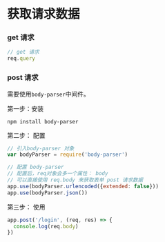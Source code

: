 # 获取请求数据

### get 请求

```javascript
// get 请求
req.query
```

### post 请求

需要使用`body-parser`中间件。

第一步：安装

```shell
npm install body-parser
```

第二步： 配置

```javascript
// 引入body-parser 对象
var bodyParser = require('body-parser')

// 配置 body-parser
// 配置后，req对象会多一个属性： body
// 可以直接使用 req.body 来获取表单 post 请求数据
app.use(bodyParser.urlencoded({extended: false}))
app.use(bodyParser.json())
```

第三步： 使用

```javascript
app.post('/login', (req, res) => {
  console.log(req.body)
})
```

